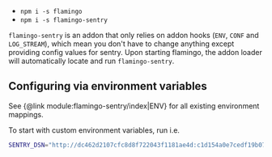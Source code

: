 - `npm i -s flamingo`
- `npm i -s flamingo-sentry`

`flamingo-sentry` is an addon that only relies on addon hooks (`ENV`, `CONF` and `LOG_STREAM`), 
which mean you don't have to change anything except providing config values for sentry.
Upon starting flamingo, the addon loader will automatically locate and run `flamingo-sentry`.

## Configuring via environment variables

See {@link module:flamingo-sentry/index|ENV} for all existing environment mappings.

To start with custom environment variables, run i.e. 
```sh
SENTRY_DSN="http://dc462d2107cfc8d8f722043f1181ae4d:c1d154a0e7cedf19b070fa252534bd14@sentry.example.org:1234/5" node my-flamingo.js
```
<!--- 'http://' + chance.hash({length: 32}) + ':' + chance.hash({length:32}) + '@sentry.example.org:1234/5' -->
